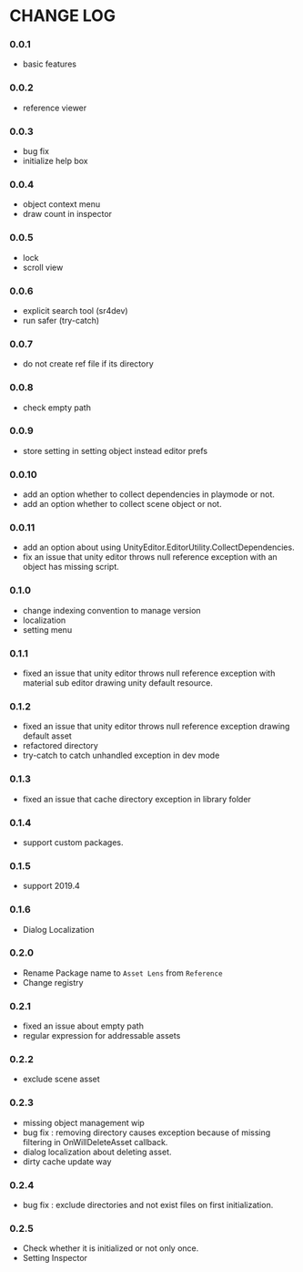 # CHANGE LOG

### 0.0.1

- basic features

### 0.0.2

- reference viewer

### 0.0.3

- bug fix
- initialize help box

### 0.0.4

- object context menu
- draw count in inspector

### 0.0.5

- lock
- scroll view

### 0.0.6

- explicit search tool (sr4dev)
- run safer (try-catch)

### 0.0.7

- do not create ref file if its directory

### 0.0.8

- check empty path

### 0.0.9

- store setting in setting object instead editor prefs

### 0.0.10

- add an option whether to collect dependencies in playmode or not.
- add an option whether to collect scene object or not.

### 0.0.11

- add an option about using UnityEditor.EditorUtility.CollectDependencies.
- fix an issue that unity editor throws null reference exception with an object has missing script.

### 0.1.0

- change indexing convention to manage version
- localization
- setting menu

### 0.1.1

- fixed an issue that unity editor throws null reference exception with material sub editor drawing unity default resource.

### 0.1.2

- fixed an issue that unity editor throws null reference exception drawing default asset
- refactored directory
- try-catch to catch unhandled exception in dev mode 

### 0.1.3

- fixed an issue that cache directory exception in library folder

### 0.1.4

- support custom packages.

### 0.1.5
- support 2019.4

### 0.1.6

- Dialog Localization

### 0.2.0

- Rename Package name to `Asset Lens` from `Reference`
- Change registry

### 0.2.1

- fixed an issue about empty path
- regular expression for addressable assets

### 0.2.2

- exclude scene asset

### 0.2.3

- missing object management wip
- bug fix : removing directory causes exception because of missing filtering in OnWillDeleteAsset callback.
- dialog localization about deleting asset.
- dirty cache update way

### 0.2.4
- bug fix : exclude directories and not exist files on first initialization.

### 0.2.5
- Check whether it is initialized or not only once.
- Setting Inspector